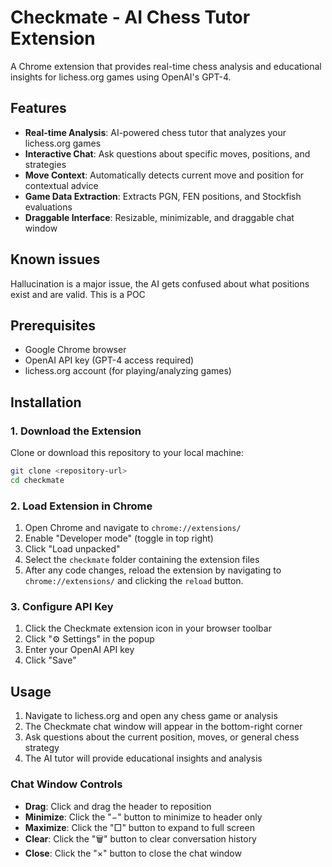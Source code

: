 # Checkmate - AI Chess Tutor Extension

A Chrome extension that provides real-time chess analysis and educational insights for lichess.org games using OpenAI's GPT-4.

## Features

- **Real-time Analysis**: AI-powered chess tutor that analyzes your lichess.org games
- **Interactive Chat**: Ask questions about specific moves, positions, and strategies
- **Move Context**: Automatically detects current move and position for contextual advice
- **Game Data Extraction**: Extracts PGN, FEN positions, and Stockfish evaluations
- **Draggable Interface**: Resizable, minimizable, and draggable chat window

## Known issues

Hallucination is a major issue, the AI gets confused about what positions exist and are valid. This is a POC

## Prerequisites

- Google Chrome browser
- OpenAI API key (GPT-4 access required)
- lichess.org account (for playing/analyzing games)

## Installation

### 1. Download the Extension
Clone or download this repository to your local machine:
```bash
git clone <repository-url>
cd checkmate
```

### 2. Load Extension in Chrome
1. Open Chrome and navigate to `chrome://extensions/`
2. Enable "Developer mode" (toggle in top right)
3. Click "Load unpacked"
4. Select the `checkmate` folder containing the extension files
5. After any code changes, reload the extension by navigating to `chrome://extensions/` and clicking the `reload` button.

### 3. Configure API Key
1. Click the Checkmate extension icon in your browser toolbar
2. Click "⚙️ Settings" in the popup
3. Enter your OpenAI API key
4. Click "Save"

## Usage

1. Navigate to lichess.org and open any chess game or analysis
2. The Checkmate chat window will appear in the bottom-right corner
3. Ask questions about the current position, moves, or general chess strategy
4. The AI tutor will provide educational insights and analysis

### Chat Window Controls
- **Drag**: Click and drag the header to reposition
- **Minimize**: Click the "−" button to minimize to header only
- **Maximize**: Click the "□" button to expand to full screen
- **Clear**: Click the "🗑️" button to clear conversation history
- **Close**: Click the "×" button to close the chat window
